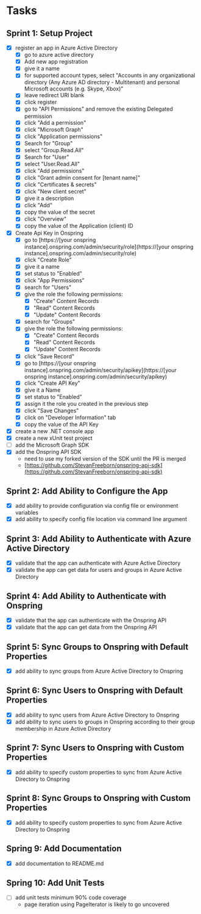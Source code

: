 # Tasks

## Sprint 1: Setup Project

- [x] register an app in Azure Active Directory
  - [x] go to azure active directory
  - [x] Add new app registration
  - [x] give it a name
  - [x] for supported account types, select "Accounts in any organizational directory (Any Azure AD directory - Multitenant) and personal Microsoft accounts (e.g. Skype, Xbox)"
  - [x] leave redirect URI blank
  - [x] click register
  - [x] go to "API Permissions" and remove the existing Delegated permission
  - [x] click "Add a permission"
  - [x] click "Microsoft Graph"
  - [x] click "Application permissions"
  - [x] Search for "Group"
  - [x] select "Group.Read.All"
  - [x] Search for "User"
  - [x] select "User.Read.All"
  - [x] click "Add permissions"
  - [x] click "Grant admin consent for [tenant name]"
  - [x] click "Certificates & secrets"
  - [x] click "New client secret"
  - [x] give it a description
  - [x] click "Add"
  - [x] copy the value of the secret
  - [x] click "Overview"
  - [x] copy the value of the Application (client) ID
- [x] Create Api Key in Onspring
  - [x] go to [https://[your onspring instance].onspring.com/admin/security/role](https://[your onspring instance].onspring.com/admin/security/role)
  - [x] click "Create Role"
  - [x] give it a name
  - [x] set status to "Enabled"
  - [x] click "App Permissions"
  - [x] search for "Users"
  - [x] give the role the following permissions:
    - [x] "Create" Content Records
    - [x] "Read" Content Records
    - [x] "Update" Content Records
  - [x] search for "Groups"
  - [x] give the role the following permissions:
    - [x] "Create" Content Records
    - [x] "Read" Content Records
    - [x] "Update" Content Records
  - [x] click "Save Record"
  - [x] go to [https://[your onspring instance].onspring.com/admin/security/apikey](https://[your onspring instance].onspring.com/admin/security/apikey)
  - [x] click "Create API Key"
  - [x] give it a Name
  - [x] set status to "Enabled"
  - [x] assign it the role you created in the previous step
  - [x] click "Save Changes"
  - [x] click on "Developer Information" tab
  - [x] copy the value of the API Key
- [x] create a new .NET console app
- [x] create a new xUnit test project
- [ ] add the Microsoft Graph SDK
- [x] add the Onspring API SDK
  - need to use my forked version of the SDK until the PR is merged
  - [https://github.com/StevanFreeborn/onspring-api-sdk](https://github.com/StevanFreeborn/onspring-api-sdk)

## Sprint 2: Add Ability to Configure the App

- [x] add ability to provide configuration via config file or environment variables
- [x] add ability to specify config file location via command line argument

## Sprint 3: Add Ability to Authenticate with Azure Active Directory

- [x] validate that the app can authenticate with Azure Active Directory
- [x] validate the app can get data for users and groups in Azure Active Directory

## Sprint 4: Add Ability to Authenticate with Onspring

- [x] validate that the app can authenticate with the Onspring API
- [x] validate that the app can get data from the Onspring API

## Sprint 5: Sync Groups to Onspring with Default Properties

- [x] add ability to sync groups from Azure Active Directory to Onspring

## Sprint 6: Sync Users to Onspring with Default Properties

- [x] add ability to sync users from Azure Active Directory to Onspring
- [x] add ability to sync users to groups in Onspring according to their group membership in Azure Active Directory

## Sprint 7: Sync Users to Onspring with Custom Properties

- [x] add ability to specify custom properties to sync from Azure Active Directory to Onspring

## Sprint 8: Sync Groups to Onspring with Custom Properties

- [x] add ability to specify custom properties to sync from Azure Active Directory to Onspring

## Spring 9: Add Documentation

- [x] add documentation to README.md

## Spring 10: Add Unit Tests

- [ ] add unit tests minimum 90% code coverage
  - page iteration using PageIterator is likely to go uncovered
